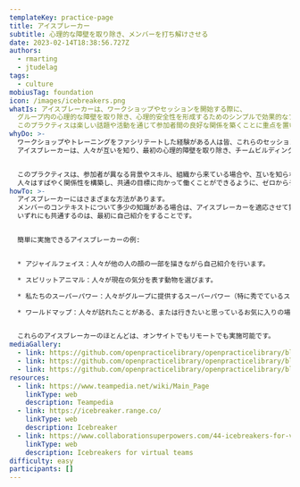 ```yaml
---
templateKey: practice-page
title: アイスプレーカー
subtitle: 心理的な障壁を取り除き、メンバーを打ち解けさせる
date: 2023-02-14T18:38:56.727Z
authors:
  - rmarting
  - jtudelag
tags:
  - culture
mobiusTag: foundation
icon: /images/icebreakers.png
whatIs: アイスブレーカーは、ワークショップやセッションを開始する際に、
  グループ内の心理的な障壁を取り除き、心理的安全性を形成するためのシンプルで効果的なプラクティスです。
  このプラクティスは楽しい話題や活動を通じて参加者間の良好な関係を築くことに重点を置いています。
whyDo: >-
  ワークショップやトレーニングをファシリテートした経験がある人は皆、これらのセッションを正しい方法で始めることの重要性を知っています。
  アイスブレーカーは、人々が互いを知り、最初の心理的障壁を取り除き、チームビルディングを開始するための効果的な方法です。


  このプラクティスは、参加者が異なる背景やスキル、組織から来ている場合や、互いを知らない場合にとても有効です。
  人々はすばやく関係性を構築し、共通の目標に向かって働くことができるように、ゼロからチームを作り上げることが可能になります。
howTo: >-
  アイスブレーカーにはさまざまな方法があります。
  メンバーのコンテキストについて多少の知識がある場合は、アイスブレーカーを適応させて賢く選ぶとよいでしょう。
  いずれにも共通するのは、最初に自己紹介をすることです。


  簡単に実施できるアイスブレーカーの例:


  * アジャイルフェイス：人々が他の人の顔の一部を描きながら自己紹介を行います。

  * スピリットアニマル：人々が現在の気分を表す動物を選びます。

  * 私たちのスーパーパワー：人々がグループに提供するスーパーパワー（特に秀でているスキルや技能）を選びます。

  * ワールドマップ：人々が訪れたことがある、または行きたいと思っているお気に入りの場所とその場所に関する話を紹介します。


  これらのアイスブレーカーのほとんどは、オンサイトでもリモートでも実施可能です。
mediaGallery:
  - link: https://github.com/openpracticelibrary/openpracticelibrary/blob/main/static/images/ice-breakers-agile-faces.png?raw=true
  - link: https://github.com/openpracticelibrary/openpracticelibrary/blob/main/static/images/ice-breakers-animals.png?raw=true
  - link: https://github.com/openpracticelibrary/openpracticelibrary/blob/main/static/images/ice-breaker-world-map.png?raw=true
resources:
  - link: https://www.teampedia.net/wiki/Main_Page
    linkType: web
    description: Teampedia
  - link: https://icebreaker.range.co/
    linkType: web
    description: Icebreaker
  - link: https://www.collaborationsuperpowers.com/44-icebreakers-for-virtual-teams/
    linkType: web
    description: Icebreakers for virtual teams
difficulty: easy
participants: []
---
```

